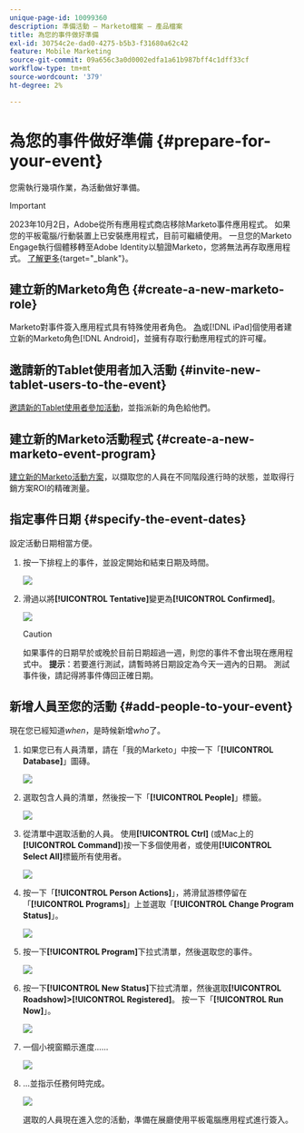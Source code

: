 ```yaml
---
unique-page-id: 10099360
description: 準備活動 — Marketo檔案 — 產品檔案
title: 為您的事件做好準備
exl-id: 30754c2e-dad0-4275-b5b3-f31680a62c42
feature: Mobile Marketing
source-git-commit: 09a656c3a0d0002edfa1a61b987bff4c1dff33cf
workflow-type: tm+mt
source-wordcount: '379'
ht-degree: 2%

---
```


# 為您的事件做好準備 {#prepare-for-your-event}

您需執行幾項作業，為活動做好準備。

>[!IMPORTANT]
>
>2023年10月2日，Adobe從所有應用程式商店移除Marketo事件應用程式。 如果您的平板電腦/行動裝置上已安裝應用程式，目前可繼續使用。 一旦您的Marketo Engage執行個體移轉至Adobe Identity以驗證Marketo，您將無法再存取應用程式。 [了解更多](https://nation.marketo.com/t5/product-discussions/marketo-events-app-and-marketo-moments-app-end-of-life/m-p/340712/highlight/true#M193869){target="_blank"}。

## 建立新的Marketo角色 {#create-a-new-marketo-role}

Marketo對事件簽入應用程式具有特殊使用者角色。 [為](/help/marketo/product-docs/core-marketo-concepts/mobile-apps/event-check-in/grant-users-access-to-the-check-in-app.md)或[!DNL iPad]個使用者建立新的Marketo角色[!DNL Android]，並擁有存取行動應用程式的許可權。

## 邀請新的Tablet使用者加入活動 {#invite-new-tablet-users-to-the-event}

[邀請新的Tablet使用者參加活動](/help/marketo/product-docs/core-marketo-concepts/mobile-apps/event-check-in/grant-users-access-to-the-check-in-app.md)，並指派新的角色給他們。

## 建立新的Marketo活動程式 {#create-a-new-marketo-event-program}

[建立新的Marketo活動方案](/help/marketo/product-docs/demand-generation/events/understanding-events/create-a-new-event-program.md)，以擷取您的人員在不同階段進行時的狀態，並取得行銷方案ROI的精確測量。

## 指定事件日期 {#specify-the-event-dates}

設定活動日期相當方便。

1. 按一下排程上的事件，並設定開始和結束日期及時間。

   ![](assets/image2016-4-6-15-3a27-3a35.png)

1. 滑過以將&#x200B;**[!UICONTROL Tentative]**&#x200B;變更為&#x200B;**[!UICONTROL Confirmed]**。

   ![](assets/image2016-4-6-15-3a30-3a57.png)

   >[!CAUTION]
   >
   >如果事件的日期早於或晚於目前日期超過一週，則您的事件不會出現在應用程式中。 **提示**：若要進行測試，請暫時將日期設定為今天一週內的日期。 測試事件後，請記得將事件傳回正確日期。

## 新增人員至您的活動 {#add-people-to-your-event}

現在您已經知道&#x200B;_when_，是時候新增&#x200B;_who_&#x200B;了。

1. 如果您已有人員清單，請在「我的Marketo」中按一下「**[!UICONTROL Database]**」圖磚。

   ![](assets/db.png)

1. 選取包含人員的清單，然後按一下「**[!UICONTROL People]**」標籤。

   ![](assets/four.png)

1. 從清單中選取活動的人員。 使用&#x200B;**[!UICONTROL Ctrl]** (或Mac上的&#x200B;**[!UICONTROL Command]**)按一下多個使用者，或使用&#x200B;**[!UICONTROL Select All]**&#x200B;標籤所有使用者。

   ![](assets/five.png)

1. 按一下「**[!UICONTROL Person Actions]**」，將滑鼠游標停留在「**[!UICONTROL Programs]**」上並選取「**[!UICONTROL Change Program Status]**」。

   ![](assets/six.png)

1. 按一下&#x200B;**[!UICONTROL Program]**&#x200B;下拉式清單，然後選取您的事件。

   ![](assets/seven.png)

1. 按一下&#x200B;**[!UICONTROL New Status]**&#x200B;下拉式清單，然後選取&#x200B;**[!UICONTROL Roadshow]>[!UICONTROL Registered]**。 按一下「**[!UICONTROL Run Now]**」。

   ![](assets/eight.png)

1. 一個小視窗顯示進度……

   ![](assets/image2016-4-7-16-3a49-3a7.png)

1. ...並指示任務何時完成。

   ![](assets/ten.png)

   選取的人員現在進入您的活動，準備在展廳使用平板電腦應用程式進行簽入。
